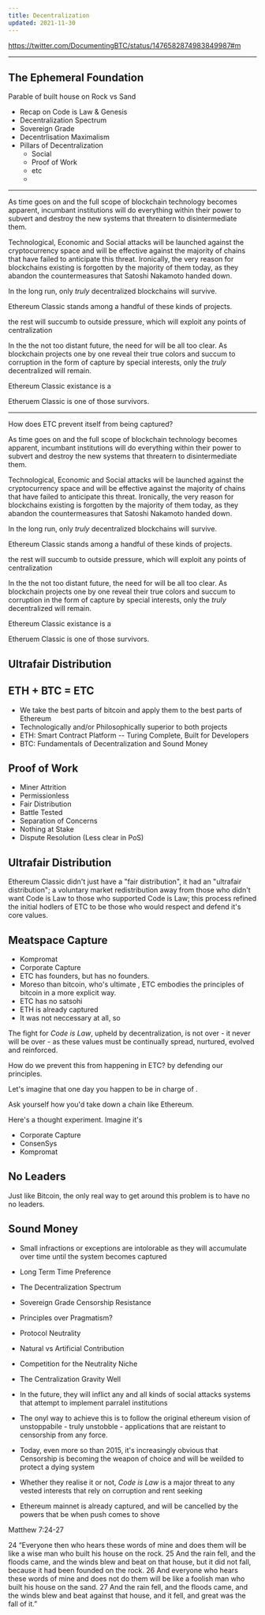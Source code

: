 ```yaml
---
title: Decentralization
updated: 2021-11-30
---
```


https://twitter.com/DocumentingBTC/status/1476582874983849987#m

---

## The Ephemeral Foundation

Parable of built house on Rock vs Sand

- Recap on Code is Law & Genesis
- Decentralization Spectrum
- Sovereign Grade
- Decentrlisation Maximalism
- Pillars of Decentralization
  - Social
  - Proof of Work
  - etc
  -

---

As time goes on and the full scope of blockchain technology becomes apparent, incumbant institutions will do everything within their power to subvert and destroy the new systems that threatern to disintermediate them.

Technological, Economic and Social attacks will be launched against the cryptocurrency space and will be effective against the majority of chains that have failed to anticipate this threat. Ironically, the very reason for blockchains existing is forgotten by the majority of them today, as they abandon the countermeasures that Satoshi Nakamoto handed down.

In the long run, only _truly_ decentralized blockchains will survive.

Ethereum Classic stands among a handful of these kinds of projects.

the rest will succumb to outside pressure, which will exploit any points of centralization

In the the not too distant future, the need for will be all too clear. As blockchain projects one by one reveal their true colors and succum to corruption in the form of capture by special interests, only the _truly_ decentralized will remain.

Ethereum Classic existance is a

Etheruem Classic is one of those survivors.

---

How does ETC prevent itself from being captured?

As time goes on and the full scope of blockchain technology becomes apparent, incumbant institutions will do everything within their power to subvert and destroy the new systems that threatern to disintermediate them.

Technological, Economic and Social attacks will be launched against the cryptocurrency space and will be effective against the majority of chains that have failed to anticipate this threat. Ironically, the very reason for blockchains existing is forgotten by the majority of them today, as they abandon the countermeasures that Satoshi Nakamoto handed down.

In the long run, only _truly_ decentralized blockchains will survive.

Ethereum Classic stands among a handful of these kinds of projects.

the rest will succumb to outside pressure, which will exploit any points of centralization

In the the not too distant future, the need for will be all too clear. As blockchain projects one by one reveal their true colors and succum to corruption in the form of capture by special interests, only the _truly_ decentralized will remain.

Ethereum Classic existance is a

Etheruem Classic is one of those survivors.

## Ultrafair Distribution

## ETH + BTC = ETC

- We take the best parts of bitcoin and apply them to the best parts of Ethereum
- Technologically and/or Philosophically superior to both projects
- ETH: Smart Contract Platform -- Turing Complete, Built for Developers
- BTC: Fundamentals of Decentralization and Sound Money

## Proof of Work

- Miner Attrition
- Permissionless
- Fair Distribution
- Battle Tested
- Separation of Concerns
- Nothing at Stake
- Dispute Resolution (Less clear in PoS)

## Ultrafair Distribution

Ethereum Classic didn't just have a "fair distribution", it had an "ultrafair distribution"; a voluntary market redistribution away from those who didn't want Code is Law to those who supported Code is Law; this process refined the initial hodlers of ETC to be those who would respect and defend it's core values.

## Meatspace Capture

- Kompromat
- Corporate Capture
- ETC has founders, but has no founders.
- Moreso than bitcoin, who's ultimate , ETC embodies the principles of bitcoin in a more explicit way.
- ETC has no satsohi
- ETH is already captured
- It was not neccessary at all, so

The fight for _Code is Law_, upheld by decentralization, is not over - it never will be over - as these values must be continually spread, nurtured, evolved and reinforced.

How do we prevent this from happening in ETC? by defending our principles.

Let's imagine that one day you happen to be in charge of .

Ask yourself how you'd take down a chain like Ethereum.

Here's a thought experiment. Imagine it's

- Corporate Capture
- ConsenSys
- Kompromat

## No Leaders

Just like Bitcoin, the only real way to get around this problem is to have no no leaders.

## Sound Money

- Small infractions or exceptions are intolorable as they will accumulate over time until the system becomes captured

- Long Term Time Preference
- The Decentralization Spectrum
- Sovereign Grade Censorship Resistance
- Principles over Pragmatism?
- Protocol Neutrality
- Natural vs Artificial Contribution
- Competition for the Neutrality Niche
- The Centralization Gravity Well

- In the future, they will inflict any and all kinds of social attacks systems that attempt to implement parralel institutions
- The onyl way to achieve this is to follow the original ethereum vision of unstoppabile - truly unstobble - applications that are reistant to censorship from any force.
- Today, even more so than 2015, it's increasingly obvious that Censorship is becoming the weapon of choice and will be weilded to protect a dying system
- Whether they realise it or not, _Code is Law_ is a major threat to any vested interests that rely on corruption and rent seeking
- Ethereum mainnet is already captured, and will be cancelled by the powers that be when push comes to shove

Matthew 7:24-27

24 “Everyone then who hears these words of mine and does them will be like a wise man who built his house on the rock. 25 And the rain fell, and the floods came, and the winds blew and beat on that house, but it did not fall, because it had been founded on the rock. 26 And everyone who hears these words of mine and does not do them will be like a foolish man who built his house on the sand. 27 And the rain fell, and the floods came, and the winds blew and beat against that house, and it fell, and great was the fall of it.”
